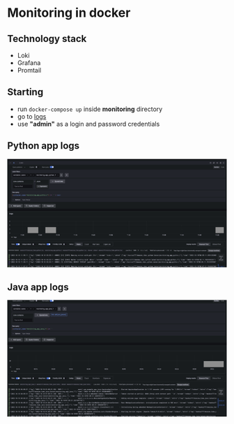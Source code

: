 # Monitoring in docker

## Technology stack

* Loki
* Grafana
* Promtail

## Starting 

* run `docker-compose up` inside **monitoring** directory
* go to [logs](http://localhost:3000)
* use **"admin"** as a login and password credentials

## Python app logs

![python](screenshots/python.png)

## Java app logs

![java](screenshots/java.png)